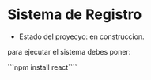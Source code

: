 <h1>Sistema de Registro</h1>

- Estado del proyecyo: en construccion.

para ejecutar el sistema debes poner:

```npm install react````

